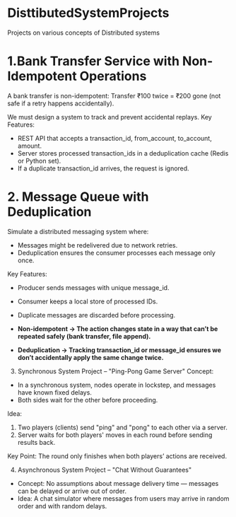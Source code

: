 # DisttibutedSystemProjects
Projects on various concepts of Distributed systems


# 1.Bank Transfer Service with Non-Idempotent Operations
A bank transfer is non-idempotent:
Transfer ₹100 twice = ₹200 gone (not safe if a retry happens accidentally).

We must design a system to track and prevent accidental replays.
Key Features:
- REST API that accepts a transaction_id, from_account, to_account, amount.
- Server stores processed transaction_ids in a deduplication cache (Redis or Python set).
- If a duplicate transaction_id arrives, the request is ignored.


 # 2. Message Queue with Deduplication
Simulate a distributed messaging system where:
- Messages might be redelivered due to network retries.
- Deduplication ensures the consumer processes each message only once.

Key Features:
- Producer sends messages with unique message_id.
- Consumer keeps a local store of processed IDs.
- Duplicate messages are discarded before processing.

- **Non-idempotent → The action changes state in a way that can’t be repeated safely (bank transfer, file append).**
- **Deduplication → Tracking transaction_id or message_id ensures we don’t accidentally apply the same change twice.**

3. Synchronous System Project – "Ping-Pong Game Server"
Concept:
- In a synchronous system, nodes operate in lockstep, and messages have known fixed delays.
- Both sides wait for the other before proceeding.

Idea:
1. Two players (clients) send "ping" and "pong" to each other via a server.
2. Server waits for both players' moves in each round before sending results back.

Key Point: The round only finishes when both players’ actions are received.

4. Asynchronous System Project – "Chat Without Guarantees"
- Concept: No assumptions about message delivery time — messages can be delayed or arrive out of order.
- Idea: A chat simulator where messages from users may arrive in random order and with random delays.  
